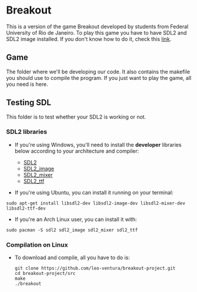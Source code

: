 # Breakout
This is a version of the game Breakout developed by students from Federal University of Rio de Janeiro. To play this game you have to have SDL2 and SDL2 image installed. If you don't know how to do it, check this [link](https://wiki.libsdl.org/Installation).

## Game
The folder where we'll be developing our code. It also contains the makefile you should use to compile the program. If you just want to play the game, all you need is here.

## Testing SDL
This folder is to test whether your SDL2 is working or not.

### SDL2 libraries
- If you're using Windows, you'll need to install the **developer** libraries below according to your architecture and compiler:
  - [SDL2](https://www.libsdl.org/download-2.0.php)
  - [SDL2_image](https://www.libsdl.org/projects/SDL_image/)
  - [SDL2_mixer](https://www.libsdl.org/projects/SDL_mixer/)
  - [SDL2_ttf](https://www.libsdl.org/projects/SDL_ttf/)

- If you're using Ubuntu, you can install it running on your terminal:
```
sudo apt-get install libsdl2-dev libsdl2-image-dev libsdl2-mixer-dev libsdl2-ttf-dev
```

- If you're an Arch Linux user, you can install it with:
```
sudo pacman -S sdl2 sdl2_image sdl2_mixer sdl2_ttf
```

### Compilation on Linux
  - To download and compile, all you have to do is:
    ```
    git clone https://github.com/leo-ventura/breakout-project.git
    cd breakout-project/src
    make
    ./breakout
    ``` 
